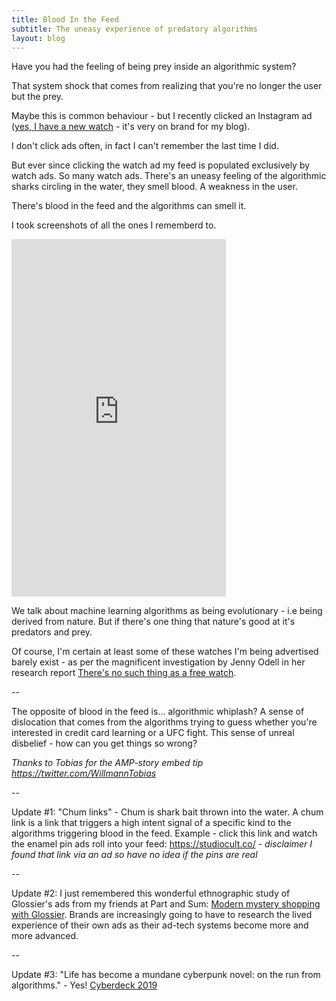```yaml
---
title: Blood In the Feed
subtitle: The uneasy experience of predatory algorithms
layout: blog
---
```


Have you had the feeling of being prey inside an algorithmic system?

That system shock that comes from realizing that you're no longer the user but the prey.

Maybe this is common behaviour - but I recently clicked an Instagram ad ([yes, I have a new watch](https://www.skagen.com/en-us/aaren-kulor-neon-green-silicone-41mm-watch-skw6556) - it's very on brand for my blog).

I don't click ads often, in fact I can't remember the last time I did.

But ever since clicking the watch ad my feed is populated exclusively by watch ads. So many watch ads. There's an uneasy feeling of the algorithmic sharks circling in the water, they smell blood. A weakness in the user.

There's blood in the feed and the algorithms can smell it.

I took screenshots of all the ones I rememberd to.

<p><iframe class="ampframe" src="https://tomcritchlow.com/stories/blood-in-the-feed/" width="343px" height="572px"></iframe></p>

<style>
.ampframe{
    border:none
}
</style>

We talk about machine learning algorithms as being evolutionary - i.e being derived from nature. But if there's one thing that nature's good at it's predators and prey. 

Of course, I'm certain at least some of these watches I'm being advertised barely exist - as per the magnificent investigation by Jenny Odell in her research report [There's no such thing as a free watch](http://www.jennyodell.com/free-watch.html).

--

The opposite of blood in the feed is... algorithmic whiplash? A sense of dislocation that comes from the algorithms trying to guess whether you're interested in credit card learning or a UFC fight. This sense of unreal disbelief - how can you get things so wrong?

*Thanks to Tobias for the AMP-story embed tip <https://twitter.com/WillmannTobias>*

--

Update #1: "Chum links" - Chum is shark bait thrown into the water. A chum link is a link that triggers a high intent signal of a specific kind to the algorithms triggering blood in the feed. Example - click this link and watch the enamel pin ads roll into your feed: <https://studiocult.co/> - *disclaimer I found that link via an ad so have no idea if the pins are real*

--

Update #2: I just remembered this wonderful ethnographic study of Glossier's ads from my friends at Part and Sum: [Modern mystery shopping with Glossier](https://medium.com/part-and-sum/modern-mystery-shopping-glossier-580d6563ef22). Brands are increasingly going to have to research the lived experience of their own ads as their ad-tech systems become more and more advanced.

--

Update #3: "Life has become a mundane cyberpunk novel: on the run from algorithms." - Yes! [Cyberdeck 2019](https://disquiet.com/2019/06/24/cyberdeck-2019/)

